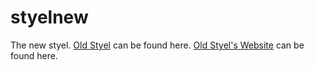 # styelnew
The new styel.
[Old Styel](https://github.com/Mar10Josh/styel) can be found here.
[Old Styel's Website](https://mar10josh.github.io/styel) can be found here.
